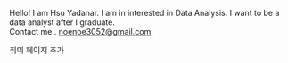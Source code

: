 Hello! I am Hsu Yadanar.
I am in interested in Data Analysis.
I want to be a data analyst after I graduate.  
Contact me . noenoe3052@gmail.com. 

취미 페이지 추가  